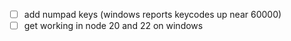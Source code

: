 - [ ] add numpad keys (windows reports keycodes up near 60000)
- [ ] get working in node 20 and 22 on windows
